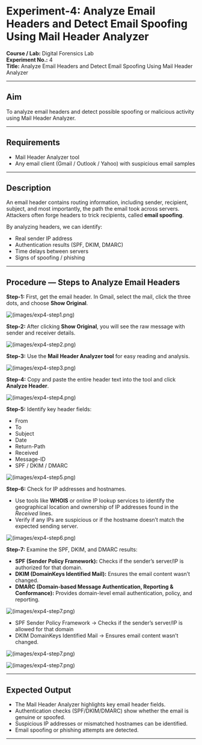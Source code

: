 # Experiment-4: Analyze Email Headers and Detect Email Spoofing Using Mail Header Analyzer

**Course / Lab:** Digital Forensics Lab  
**Experiment No.:** 4  
**Title:** Analyze Email Headers and Detect Email Spoofing Using Mail Header Analyzer  


---

## Aim
To analyze email headers and detect possible spoofing or malicious activity using Mail Header Analyzer.

---

## Requirements
- Mail Header Analyzer tool  
- Any email client (Gmail / Outlook / Yahoo) with suspicious email samples  

---

## Description
An email header contains routing information, including sender, recipient, subject, and most importantly, the path the email took across servers.  
Attackers often forge headers to trick recipients, called **email spoofing**.  

By analyzing headers, we can identify:  
- Real sender IP address  
- Authentication results (SPF, DKIM, DMARC)  
- Time delays between servers  
- Signs of spoofing / phishing  

---

## Procedure — Steps to Analyze Email Headers

**Step-1:** First, get the email header. In Gmail, select the mail, click the three dots, and choose **Show Original**.  


![(images/exp4-step1.png)]()


**Step-2:** After clicking **Show Original**, you will see the raw message with sender and receiver details.  

![(images/exp4-step2.png)]()

**Step-3:** Use the **Mail Header Analyzer tool** for easy reading and analysis.  

![(images/exp4-step3.png)]()

**Step-4:** Copy and paste the entire header text into the tool and click **Analyze Header**.  


![(images/exp4-step4.png)]()

**Step-5:** Identify key header fields:  
- From  
- To  
- Subject  
- Date  
- Return-Path  
- Received  
- Message-ID  
- SPF / DKIM / DMARC
  
![(images/exp4-step5.png)]()

**Step-6:** Check for IP addresses and hostnames.  
- Use tools like **WHOIS** or online IP lookup services to identify the geographical location and ownership of IP addresses found in the *Received* lines.  
- Verify if any IPs are suspicious or if the hostname doesn’t match the expected sending server.

![(images/exp4-step6.png)]()

**Step-7:** Examine the SPF, DKIM, and DMARC results:  
- **SPF (Sender Policy Framework):** Checks if the sender’s server/IP is authorized for that domain.  
- **DKIM (DomainKeys Identified Mail):** Ensures the email content wasn’t changed.  
- **DMARC (Domain-based Message Authentication, Reporting & Conformance):** Provides domain-level email authentication, policy, and reporting.

  
![(images/exp4-step7.png)]()


- SPF Sender Policy Framework → Checks if the sender’s server/IP is allowed for that
domain
- DKIM DomainKeys Identified Mail → Ensures email content wasn’t changed.

![(images/exp4-step7.png)]()


![(images/exp4-step7.png)]()

---

## Expected Output
- The Mail Header Analyzer highlights key email header fields.  
- Authentication checks (SPF/DKIM/DMARC) show whether the email is genuine or spoofed.  
- Suspicious IP addresses or mismatched hostnames can be identified.  
- Email spoofing or phishing attempts are detected.  

---
